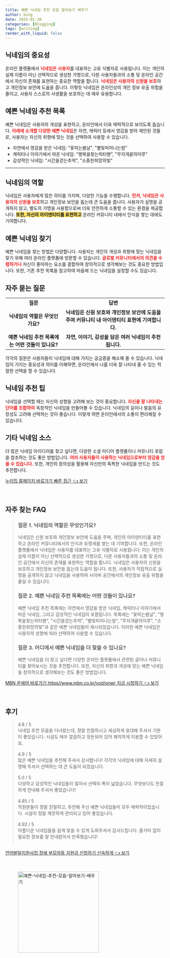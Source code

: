 ```yaml
---
title: 예쁜 닉네임 추천 모음 알아보기 배우기
author: bing
date: 2025-01-30
categories: [Blogging]
tags: [writing]
render_with_liquid: false
---
```



<h2 id='닉네임의 중요성'>닉네임의 중요성</h2>

<p>온라인 플랫폼에서 <b><span style="color: #ee2323;">닉네임은 사용자</span></b>를 대표하는 고유 식별자로 사용됩니다. 이는 개인의 실제 이름이 아닌 선택적으로 생성한 가명으로, 다른 사용자들과의 소통 및 온라인 공간에서 자신의 존재를 표현하는 중요한 역할을 합니다. <b><span style="color: #ee2323;">닉네임은 사용자의 신원을 보호</span></b>하고 개인정보 보안에 도움을 줍니다. 이렇듯 닉네임은 온라인상의 개인 정보 유출 위험을 줄이고, 사용자 스스로의 사생활을 보호하는 데 매우 유용합니다.</p>

<h2 id='예쁜 닉네임 추천 목록'>예쁜 닉네임 추천 목록</h2>

<p>예쁜 닉네임은 사용자의 개성을 표현하고, 온라인에서 더욱 매력적으로 보이도록 돕습니다. <b><span style="color: #ee2323;">아래에 소개할 다양한 예쁜 닉네임</span></b>은 자연, 캐릭터 등에서 영감을 받아 제안된 것들로, 사용자는 자신의 취향에 맞는 것을 선택하여 사용할 수 있습니다.</p>

<ul>
    <li>자연에서 영감을 받은 닉네임: "꽃피는봄날", "별빛피어나는밤"</li>
    <li>캐릭터나 이야기에서 따온 닉네임: "행복을찾는피터팬", "무지개끝의이루"</li>
    <li>감성적인 닉네임: "시간을걷는추억", "소중한희망의빛"</li>
</ul>

<hr />

<h2 id='닉네임의 역할'>닉네임의 역할</h2>

<p>닉네임은 사용자에게 많은 의미를 가지며, 다양한 기능을 수행합니다. <b><span style="color: #ee2323;">먼저, 닉네임은 사용자의 신원을 보호</span></b>하고 개인정보 보안을 돕는데 큰 도움을 줍니다. 사용자가 실명을 공개하지 않고, 별도의 가명을 사용함으로써 더욱 안전하게 소통할 수 있는 환경을 제공합니다. <b><span style="background-color: #ffe066;">또한, 자신의 아이덴티티를 표현하고</span></b> 온라인 커뮤니티 내에서 인식을 쌓는 데에도 기여합니다.</p>

<h2 id='예쁜 닉네임 찾기'>예쁜 닉네임 찾기</h2>

<p>예쁜 닉네임을 찾는 방법은 다양합니다. 사용자는 개인의 개성과 취향에 맞는 닉네임을 찾기 위해 여러 온라인 플랫폼에 방문할 수 있습니다. <b><span style="color: #ee2323;">글로벌 커뮤니티에서의 의견을 수렴하거나</span></b> 자신이 좋아하는 요소를 결합하여 창의적으로 생각해보는 것도 중요한 방법입니다. 또한, 기존 추천 목록을 참고하여 마음에 드는 닉네임을 설정할 수도 있습니다.</p>

<h2 id='자주 묻는 질문'>자주 묻는 질문</h2>

<table>
    <tr>
        <td style="text-align: center; height: 17px;"><b>질문</b></td>
        <td style="text-align: center; height: 17px;"><b>답변</b></td>
    </tr>
    <tr>
        <td style="text-align: center; height: 17px;"><b>닉네임의 역할은 무엇인가요?</b></td>
        <td style="text-align: center; height: 17px;"><b>닉네임은 신원 보호와 개인정보 보안에 도움을 주며 커뮤니티 내 아이덴티티 표현에 기여합니다.</b></td>
    </tr>
    <tr>
        <td style="text-align: center; height: 17px;"><b>예쁜 닉네임 추천 목록에는 어떤 것들이 있나요?</b></td>
        <td style="text-align: center; height: 17px;"><b>자연, 이야기, 감성을 담은 여러 닉네임이 추천됩니다.</b></td>
    </tr>
</table>

<p>각각의 질문은 사용자들이 닉네임에 대해 가지는 궁금증을 해소해 줄 수 있습니다. 닉네임이 가지는 중요성과 의미를 이해하면, 온라인에서 나를 더욱 잘 나타내 줄 수 있는 적절한 선택을 할 수 있습니다.</p>

<h2 id='닉네임 추천 팁'>닉네임 추천 팁</h2>

<p>닉네임을 선택할 때는 자신의 성향을 고려해 보는 것이 중요합니다. <b><span style="color: #ee2323;">자신을 잘 나타내는 단어를 조합하여</span></b> 독창적인 닉네임을 만들어볼 수 있습니다. 닉네임의 길이나 발음의 유창성도 고려해 선택하는 것이 좋습니다. 이렇게 하면 온라인에서의 소통이 편리해질 수 있습니다.</p>

<h2 id='기타 닉네임 소스'>기타 닉네임 소스</h2>

<p>더 많은 닉네임 아이디어를 찾고 싶다면, 다양한 소셜 미디어 플랫폼이나 커뮤니티 포럼을 참조하는 것도 좋은 방법입니다. <b><span style="color: #ee2323;">여러 사용자들이 사용하는 닉네임으로부터 영감을 얻을 수 있습니다.</span></b> 또한, 개인의 창의성을 활용해 자신만의 독특한 닉네임을 만드는 것도 추천합니다.</p>


<p><a class="click-button" title="누리집 홈페이지 바로가기 빠른 접근" href="https://adkhouse.github.io/posts/%EB%88%84%EB%A6%AC%EC%A7%91-%ED%99%88%ED%8E%98%EC%9D%B4%EC%A7%80-%EB%B0%94%EB%A1%9C%EA%B0%80%EA%B8%B0-%EB%B9%A0%EB%A5%B8-%EC%A0%91%EA%B7%BC/" rel="dofollow">누리집 홈페이지 바로가기 빠른 접근 👈 보기</a></p><br>
<h2 id='자주_찾는_FAQ'>자주 찾는 FAQ</h2>
<div itemscope="" itemtype="https://schema.org/FAQPage"> 
<blockquote> 
<div itemscope="" itemprop="mainEntity" itemtype="https://schema.org/Question"> 
<h3 itemprop="name">질문 1. 닉네임의 역할은 무엇인가요?</h3> 
<div itemscope="" itemprop="acceptedAnswer" itemtype="https://schema.org/Answer"> 
<span itemprop="text"> 
<p>닉네임은 신원 보호와 개인정보 보안에 도움을 주며, 개인의 아이덴티티를 표현하고 온라인 커뮤니티에서의 인식과 유명세를 쌓는 데 기여합니다. 또한, 온라인 플랫폼에서 닉네임은 사용자를 대표하는 고유 식별자로 사용됩니다. 이는 개인의 실제 이름이 아닌 선택적으로 생성한 가명으로, 다른 사용자들과의 소통 및 온라인 공간에서 자신의 존재를 표현하는 역할을 합니다. 닉네임은 사용자의 신원을 보호하고 개인정보 보안을 돕는데 도움이 됩니다. 또한, 사용자가 직접적으로 실명을 공개하지 않고 닉네임을 사용하여 사이버 공간에서의 개인정보 유출 위험을 줄일 수 있습니다.</p> 
</span> 
</div> 
</div> 

<div itemscope="" itemprop="mainEntity" itemtype="https://schema.org/Question"> 
<h3 itemprop="name">질문 2. 예쁜 닉네임 추천 목록에는 어떤 것들이 있나요?</h3> 
<div itemscope="" itemprop="acceptedAnswer" itemtype="https://schema.org/Answer"> 
<span itemprop="text"> 
<p>예쁜 닉네임 추천 목록에는 자연에서 영감을 받은 닉네임, 캐릭터나 이야기에서 따온 닉네임, 그리고 감성적인 닉네임이 포함됩니다. 목록에는 "꽃피는봄날", "행복을찾는피터팬", "시간을걷는추억", "별빛피어나는밤", "무지개끝의이루", "소중한희망의빛"과 같은 예쁜 닉네임들이 제시되었습니다. 이러한 예쁜 닉네임은 사용자의 성향에 따라 선택하여 사용할 수 있습니다.</p> 
</span> 
</div> 
</div> 

<div itemscope="" itemprop="mainEntity" itemtype="https://schema.org/Question"> 
<h3 itemprop="name">질문 3. 어디에서 예쁜 닉네임을 더 찾을 수 있나요?</h3> 
<div itemscope="" itemprop="acceptedAnswer" itemtype="https://schema.org/Answer"> 
<span itemprop="text"> 
<p>예쁜 닉네임을 더 찾고 싶다면 다양한 온라인 플랫폼에서 관련된 글이나 커뮤니티를 찾아보시는 것을 추천합니다. 또한, 자신의 취향과 개성에 맞는 예쁜 닉네임을 창의적으로 생각해보는 것도 좋은 방법입니다.</p> 
</span> 
</div> 
</div> 
</blockquote> 
</div>
<p><a class="click-button" title="MBN 온에어 바로가기 https//www.mbn.co.kr/vod/onair 지금 시청하기" href="https://adkhouse.github.io/posts/MBN-%EC%98%A8%EC%97%90%EC%96%B4-%EB%B0%94%EB%A1%9C%EA%B0%80%EA%B8%B0-httpswww.mbn.co.krvodonair-%EC%A7%80%EA%B8%88-%EC%8B%9C%EC%B2%AD%ED%95%98%EA%B8%B0/" rel="dofollow">MBN 온에어 바로가기 https//www.mbn.co.kr/vod/onair 지금 시청하기 👈 보기</a></p><br>
<h2 id='후기'>후기</h2>
<div itemscope itemtype="https://schema.org/Product">
  <blockquote>
  <div itemprop="review" itemscope itemtype="https://schema.org/Review">
      <div itemprop="reviewRating" itemscope itemtype="https://schema.org/Rating"> <span itemprop="ratingValue">4.8</span> / <span itemprop="bestRating">5</span> </div>
      <span itemprop="reviewBody">닉네임 추천 모음을 다녀왔는데, 정말 친절하시고 세심하게 응대해 주셔서 기분이 좋았습니다. 시설도 매우 깔끔하고 정돈되어 있어 쾌적하게 이용할 수 있었어요.</span>
  </div>
  <br>
  <div itemprop="review" itemscope itemtype="https://schema.org/Review">
      <div itemprop="reviewRating" itemscope itemtype="https://schema.org/Rating"> <span itemprop="ratingValue">4.9</span> / <span itemprop="bestRating">5</span> </div>
      <span itemprop="reviewBody">많은 예쁜 닉네임을 추천해 주셔서 감사합니다! 각각의 닉네임에 대해 자세히 설명해 주셔서 선택하는 데 큰 도움이 되었습니다.</span>
  </div>
  <br>
  <div itemprop="review" itemscope itemtype="https://schema.org/Review">
      <div itemprop="reviewRating" itemscope itemtype="https://schema.org/Rating"> <span itemprop="ratingValue">5.0</span> / <span itemprop="bestRating">5</span> </div>
      <span itemprop="reviewBody">다양하고 감성적인 닉네임들이 많아서 선택의 폭이 넓었습니다. 무엇보다도 친절하게 안내해 주셔서 좋았습니다!</span>
  </div>
  <br>
  <div itemprop="review" itemscope itemtype="https://schema.org/Review">
      <div itemprop="reviewRating" itemscope itemtype="https://schema.org/Rating"> <span itemprop="ratingValue">4.85</span> / <span itemprop="bestRating">5</span> </div>
      <span itemprop="reviewBody">직원분들이 정말 친절하고, 추천해 주신 예쁜 닉네임들이 모두 매력적이었습니다. 시설이 정말 깨끗하게 관리되고 있어 좋았습니다.</span>
  </div>
  <br>
  <div itemprop="review" itemscope itemtype="https://schema.org/Review">
      <div itemprop="reviewRating" itemscope itemtype="https://schema.org/Rating"> <span itemprop="ratingValue">4.92</span> / <span itemprop="bestRating">5</span> </div>
      <span itemprop="reviewBody">아름다운 닉네임들을 쉽게 찾을 수 있게 도와주셔서 감사드립니다. 올가미 없이 필요한 정보를 잘 안내받아서 만족했습니다!</span>
  </div>
  <br>
  </blockquote>
</div>
<p><a class="click-button" title="언어발달지원사업 장애 부모아동 지원금 신청하기 신속하게" href="https://adkhouse.github.io/posts/%EC%96%B8%EC%96%B4%EB%B0%9C%EB%8B%AC%EC%A7%80%EC%9B%90%EC%82%AC%EC%97%85-%EC%9E%A5%EC%95%A0-%EB%B6%80%EB%AA%A8%EC%95%84%EB%8F%99-%EC%A7%80%EC%9B%90%EA%B8%88-%EC%8B%A0%EC%B2%AD%ED%95%98%EA%B8%B0-%EC%8B%A0%EC%86%8D%ED%95%98%EA%B2%8C/" rel="dofollow">언어발달지원사업 장애 부모아동 지원금 신청하기 신속하게 👈 보기</a></p><br>
<figure class="image"><img src="https://adkhouse.github.io/assets/img/thumbnail/예쁜-닉네임-추천-모음-알아보기-배우기.webp" alt="예쁜-닉네임-추천-모음-알아보기-배우기" width="256" height="256"></figure>